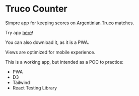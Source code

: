 # Truco Counter

Simpre app for keeping scores on [Argentinian Truco](https://en.wikipedia.org/wiki/Truco) matches.

Try app [here](https://truco-counter.vercel.app/)!

You can also download it, as it is a PWA.

Views are optimized for mobile experience.

This is a working app, but intended as a POC to practice:

- PWA
- D3
- Tailwind
- React Testing Library

<!-- 
TODO:
- Unit tests
- i18n selector

Aditional todos (next stage):
- Enable select to 15/30 games
- Special values selector (envido, real, etc...)
- Undo & Redo
- add darkmode

https://www.knowledgehut.com/blog/web-development/build-progressive-web-app-with-react-js

 -->
